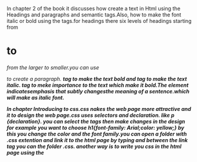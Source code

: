 In chapter 2 of the book it discusses how create a text in Html using the Headings and paragraphs and semantic tags.Also, how to make the font italic or bold using the tags.for headings there six levels of headings starting from <h1> to <h6> from the larger to smaller.you can use <P> to create a paragraph.
<b> tag to make the text bold and <i> tag to make the text italic.<strong> tag to meke importance to the text which make it bold.The <em> element indicatesemphasis that subtly changesthe meaning of a sentence.which will make as italic font.

In chapter Introducing to css.css nakes the web page more attractive and it to design the web page.css uses selectors and declaration. like p {declaration}. you can select the tags then make changes in the design for example you want to choose h1{font-family: Arial;color: yellow;} by this you change the color and the font family.you can open a folder with .css extention and link it to the html page by 
typing <link> </link> and between the link tag you can the folder .css. another way is to write you css 
in the html page using the <style> tag.


In the basic javascript instructios.at first there is variables stores the bits temporarily.variable is a good name for thisconcept because the data storedin a variable can change (or vary)each time a script runs. for example var age = 25; and so on. or store a string var name = "Ahmad"; .or to store a boolean 
for example var number = true or var number = fals . Also there is math operation in javascript like sum
.suntract.division,multiplications,incerment and decrement.

Using for loops needs to have at first a condition apply then applying the condition if it was correct. and if it was not correct you use the  the else statment for example if ({)condition ) then aplly if its correct. if its not you write else  statment. operators equal == != not equal === srtict equal 
!== strict not equal > greater than < less that =>greater tghan or equal.

